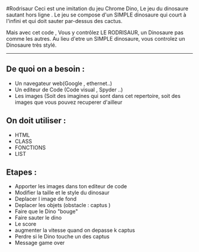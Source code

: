 #Rodrisaur
Ceci est une imitation du jeu Chrome Dino, Le jeu du dinosaure sautant hors ligne . 
Le jeu se compose d'un SIMPLE dinosaure qui court à l'infini et qui doit sauter par-dessus des cactus.

Mais avec cet code , Vous y contrôlez LE RODRISAUR, un Dinosaure pas comme les autres. 
Au lieu d'etre un SIMPLE dinosaure, vous controlez un Dinosaure très stylé.


_________________________________________________________


## De quoi on a besoin :
- Un navegateur web(Google , ethernet..)
- Un editeur de Code (Code visual , Spyder ..)
- Les images (Soit des imagines qui sont dans cet repertoire, soit des images que vous pouvez recuperer d'ailleur



## On doit utiliser :
- HTML
- CLASS
- FONCTIONS
- LIST 



## Etapes :
- Apporter les images dans ton editeur de code
- Modifier la taille et le style du dinosaur 
- Deplacer l image de fond
- Deplacer les objets (obstacle : captus )
- Faire que le Dino "bouge"
- Faire sauter le dino
- Le score
- augmenter la vitesse quand on depasse k captus 
- Perdre si le Dino touche un des captus
- Message game over

